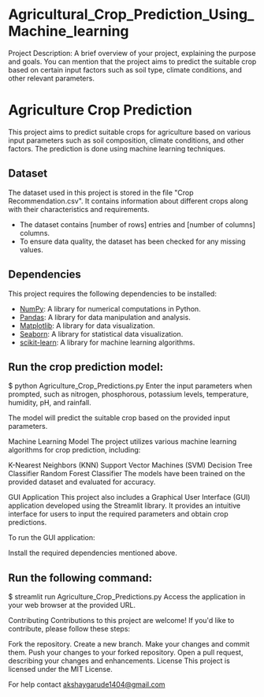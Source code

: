 # Agricultural_Crop_Prediction_Using_Machine_learning
Project Description: A brief overview of your project, explaining the purpose and goals. You can mention that the project aims to predict the suitable crop based on certain input factors such as soil type, climate conditions, and other relevant parameters.

# Agriculture Crop Prediction

This project aims to predict suitable crops for agriculture based on various input parameters such as soil composition, climate conditions, and other factors. The prediction is done using machine learning techniques.

## Dataset

The dataset used in this project is stored in the file "Crop Recommendation.csv". It contains information about different crops along with their characteristics and requirements.

- The dataset contains [number of rows] entries and [number of columns] columns.
- To ensure data quality, the dataset has been checked for any missing values.

## Dependencies

This project requires the following dependencies to be installed:

- [NumPy](https://numpy.org/): A library for numerical computations in Python.
- [Pandas](https://pandas.pydata.org/): A library for data manipulation and analysis.
- [Matplotlib](https://matplotlib.org/): A library for data visualization.
- [Seaborn](https://seaborn.pydata.org/): A library for statistical data visualization.
- [scikit-learn](https://scikit-learn.org/): A library for machine learning algorithms.


## Run the crop prediction model:
$ python Agriculture_Crop_Predictions.py
Enter the input parameters when prompted, such as nitrogen, phosphorous, potassium levels, temperature, humidity, pH, and rainfall.

The model will predict the suitable crop based on the provided input parameters.

Machine Learning Model
The project utilizes various machine learning algorithms for crop prediction, including:

K-Nearest Neighbors (KNN)
Support Vector Machines (SVM)
Decision Tree Classifier
Random Forest Classifier
The models have been trained on the provided dataset and evaluated for accuracy.

GUI Application
This project also includes a Graphical User Interface (GUI) application developed using the Streamlit library. It provides an intuitive interface for users to input the required parameters and obtain crop predictions.

To run the GUI application:

Install the required dependencies mentioned above.

## Run the following command:


$ streamlit run Agriculture_Crop_Predictions.py
Access the application in your web browser at the provided URL.

Contributing
Contributions to this project are welcome! If you'd like to contribute, please follow these steps:

Fork the repository.
Create a new branch.
Make your changes and commit them.
Push your changes to your forked repository.
Open a pull request, describing your changes and enhancements.
License
This project is licensed under the MIT License.


For help contact akshaygarude1404@gmail.com
